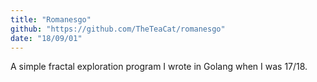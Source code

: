 ```yaml
---
title: "Romanesgo"
github: "https://github.com/TheTeaCat/romanesgo"
date: "18/09/01"
---
```


A simple fractal exploration program I wrote in Golang when I was 17/18.
